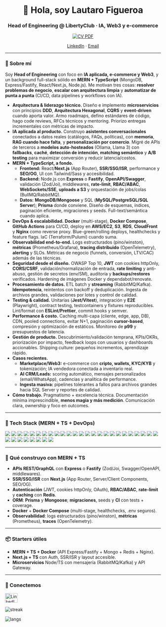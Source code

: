 <h1 align="center">👋 Hola, soy Lautaro Figueroa</h1>
<h3 align="center">Head of Engineering @ LibertyClub · IA, Web3 y e-commerce</h3>
<p align="center">
  <a href="LAUTARO_FIGUEROA_CV.pdf" target="_blank" rel="noopener">
    <img src="https://img.shields.io/badge/CV-Lautaro%20Figueroa-0A66C2?style=for-the-badge&logo=readthedocs&logoColor=white" alt="CV PDF" />
  </a>
</p>
<p align="center">
  <a href="https://www.linkedin.com/in/lautaro-figueroa-0374a523b/" target="_blank">LinkedIn</a> ·
  <a href="mailto:LautyfigueroaLau@gmail.com">Email</a>
</p>

---

### 🚀 Sobre mí

Soy **Head of Engineering** con foco en **IA aplicada, e-commerce y Web3**, y un background full-stack sólido en **MERN + TypeScript** (MongoDB, Express/Fastify, React/Next.js, Node.js). Me motivan tres cosas: **resolver problemas de negocio**, **escalar con arquitectura limpia** y **automatizar de punta a punta** (CI/CD, data pipelines y workflows con IA).

- **Arquitectura & liderazgo técnico.** Diseño e implemento **microservicios** con principios **DDD**, **Arquitectura Hexagonal**, **CQRS** y **event-driven** cuando aporta valor. Armo roadmaps, defino estándares de código, hago code reviews, RFCs técnicos y mentoring. Priorizo entregas incrementales con métricas de impacto.
- **IA aplicada al producto.** Construyo **asistentes conversacionales** conectados a datos reales (catálogos, FAQs, políticas), con **memoria**, **RAG cuando hace falta**, y **personalización por comercio**. Migré de APIs de terceros a **modelos auto-hosteados** (Ollama, Llama 3) con **fallbacks**, **caché**, **detección de intención**, **matching semántico** y **A/B testing** para maximizar conversión y reducir latencia/costos.
- **MERN + TypeScript, a fondo.**
  - **Frontend:** React/**Next.js** (App Router), **SSR/SSG/ISR**, performance y **SEO/OG**, UI con Tailwind/Sass y accesibilidad.
  - **Backend:** Node.js con **Express** o **Fastify**, **OpenAPI/Swagger**, validación (Zod/Joi), middlewares, **rate-limit**, **RBAC/ABAC**, **WebSockets/SSE**, **uploads a S3** y orquestación de jobs/colas (BullMQ/RabbitMQ).
  - **Datos:** **MongoDB/Mongoose** y SQL (**MySQL/PostgreSQL/SQL Server**); **Prisma** donde conviene. Diseño de esquemas, índices, paginación eficiente, migraciones y seeds. Full-text/semántica cuando aplica.
- **DevOps & escalabilidad.** **Docker** (multi-stage), **Docker Compose**, **GitHub Actions** para CI/CD, deploy en **AWS/EC2**, **S3**, **RDS**, **CloudFront** y **Nginx** como reverse proxy. Blue-green/rolling deploys, healthchecks y feature flags. IaC (Terraform/Pulumi) cuando suma.
- **Observabilidad end-to-end.** Logs estructurados (pino/winston), **métricas** (Prometheus/Grafana), **tracing distribuido** (OpenTelemetry), **alerting** y SLOs. Métricas de negocio (funnels, conversión, LTV/CAC) además de las técnicas.
- **Seguridad desde el diseño.** OWASP Top 10, **JWT** con cookies httpOnly, **CORS/CSRF**, validación/normalización de entrada, **rate limiting** y anti-abuso, gestión de secretos (env/SM), auditoría y **backups/restores** verificados. Hardening de imágenes Docker y dependabot/renovate.
- **Procesamiento de datos.** ETL batch y **streaming** (RabbitMQ/Kafka). **Idempotencia**, reintentos con backoff y deduplicación. Ingesta de archivos grandes, validaciones por lotes y control de calidad.
- **Testing & calidad.** Unitarias (**Jest/Vitest**), integración y **E2E** (Playwright), contract testing, testcontainers y fixtures reproducibles. Lint/format con **ESLint/Prettier**, commit hooks y semver.
- **Performance & costo.** Caching multi-capa (cliente, edge, app, DB), CDN, pooled connections, evitar N+1, paginación **cursor-based**, compresión y optimización de estáticos. Monitoreo de **p99** y presupuestos de latencia.
- **Gestión de producto.** Descubrimiento/validación temprana, KPIs/OKRs, priorización por impacto, feedback loops con usuarios y dashboards accionables. Shipping culture: pequeños incrementos, aprendizaje rápido.
- **Casos recientes.**
  - **Marketplace/Web3:** e-commerce con **cripto, wallets, KYC/KYB** y tokenización; IA vendedora conectada a inventario real.
  - **AI CRM/Leads:** scoring automático, mensajes personalizados (email/WhatsApp), cadencias y analítica de performance.
  - **Ingesta masiva:** pipelines tolerantes a fallos para archivos grandes hacia SQL Server y reportes de calidad.
- **Cómo trabajo.** Pragmatismo + excelencia técnica. Documentación mínima imprescindible, **menos magia y más medición**. Comunicación clara, ownership y foco en outcomes.

---

### 🧰 Tech Stack (MERN + TS + DevOps)

<p>
  <img src="https://img.shields.io/badge/Python-000000?style=for-the-badge&logo=Python&logoColor=white" />
  <img src="https://img.shields.io/badge/Fastapi-339933?style=for-the-badge&logo=Fastapi&logoColor=white" />
  <img src="https://img.shields.io/badge/TypeScript-3178C6?style=for-the-badge&logo=typescript&logoColor=white" />
  <img src="https://img.shields.io/badge/JavaScript-F7DF1E?style=for-the-badge&logo=javascript&logoColor=black" />
  <img src="https://img.shields.io/badge/Node.js-339933?style=for-the-badge&logo=node.js&logoColor=white" />
  <img src="https://img.shields.io/badge/Express-000000?style=for-the-badge&logo=express&logoColor=white" />
  <img src="https://img.shields.io/badge/Fastify-000000?style=for-the-badge&logo=fastify&logoColor=white" />
  <img src="https://img.shields.io/badge/NestJS-E0234E?style=for-the-badge&logo=nestjs&logoColor=white" />
  <img src="https://img.shields.io/badge/React-20232A?style=for-the-badge&logo=react&logoColor=61DAFB" />
  <img src="https://img.shields.io/badge/Next.js-000000?style=for-the-badge&logo=next.js&logoColor=white" />
  <img src="https://img.shields.io/badge/TailwindCSS-0EA5E9?style=for-the-badge&logo=tailwindcss&logoColor=white" />
  <img src="https://img.shields.io/badge/Sass-CC6699?style=for-the-badge&logo=sass&logoColor=white" />

  <img src="https://img.shields.io/badge/MongoDB-10AA50?style=for-the-badge&logo=mongodb&logoColor=white" />
  <img src="https://img.shields.io/badge/PostgreSQL-31648C?style=for-the-badge&logo=postgresql&logoColor=white" />
  <img src="https://img.shields.io/badge/MySQL-00618A?style=for-the-badge&logo=mysql&logoColor=white" />
  <img src="https://img.shields.io/badge/SQL%20Server-CC2927?style=for-the-badge&logo=microsoftsqlserver&logoColor=white" />
  <img src="https://img.shields.io/badge/Redis-CC0000?style=for-the-badge&logo=redis&logoColor=white" />

  <img src="https://img.shields.io/badge/Prisma-2D3748?style=for-the-badge&logo=prisma&logoColor=white" />
  <img src="https://img.shields.io/badge/Mongoose-880000?style=for-the-badge&logo=mongoose&logoColor=white" />

  <img src="https://img.shields.io/badge/Solidity-363636?style=for-the-badge&logo=solidity&logoColor=white" />
  <img src="https://img.shields.io/badge/Docker-1D63ED?style=for-the-badge&logo=docker&logoColor=white" />
  <img src="https://img.shields.io/badge/Nginx-2E8B57?style=for-the-badge&logo=nginx&logoColor=white" />
  <img src="https://img.shields.io/badge/AWS-232F3E?style=for-the-badge&logo=amazonwebservices&logoColor=white" />
  <img src="https://img.shields.io/badge/GitHub%20Actions-1F6FEB?style=for-the-badge&logo=githubactions&logoColor=white" />

  <img src="https://img.shields.io/badge/Swagger-85EA2D?style=for-the-badge&logo=swagger&logoColor=black" />
  <img src="https://img.shields.io/badge/Zod-3E67B1?style=for-the-badge&logo=zod&logoColor=white" />
  <img src="https://img.shields.io/badge/Jest-C21325?style=for-the-badge&logo=jest&logoColor=white" />
  <img src="https://img.shields.io/badge/Vitest-6E9F18?style=for-the-badge&logo=vitest&logoColor=white" />
  <img src="https://img.shields.io/badge/Playwright-2EAD33?style=for-the-badge&logo=playwright&logoColor=white" />
  <img src="https://img.shields.io/badge/ESLint-4B32C3?style=for-the-badge&logo=eslint&logoColor=white" />
  <img src="https://img.shields.io/badge/Prettier-1A2B34?style=for-the-badge&logo=prettier&logoColor=white" />

  <img src="https://img.shields.io/badge/RabbitMQ-FF6600?style=for-the-badge&logo=rabbitmq&logoColor=white" />
  <img src="https://img.shields.io/badge/Kafka-231F20?style=for-the-badge&logo=apachekafka&logoColor=white" />
</p>

---

### 🧩 Qué construyo con MERN + TS

- **APIs REST/GraphQL** con **Express** o **Fastify** (Zod/Joi, Swagger/OpenAPI, middlewares).
- **SSR/SSG/ISR** con **Next.js** (App Router, Server/Client Components, SEO/OG).
- **Autenticación** (JWT, cookies httpOnly, OAuth), **RBAC/ABAC**, **rate-limit** y **caching** con **Redis**.
- **ORM**: **Prisma** y **Mongoose**; **migraciones**, seeds y **CI** con tests + coverage.
- **Docker** + **Docker Compose** (multi-stage, healthchecks, .env seguros).
- **Observabilidad**: logs estructurados (pino/winston), **métricas** (Prometheus), **traces** (OpenTelemetry).

---

### 📦 Starters útiles

- **MERN + TS + Docker** (API Express/Fastify + Mongo + Redis + Nginx).
- **Next.js + TS** con Auth, SSR/ISR y layout accesible.
- **Microservicios** Node/TS con mensajería (RabbitMQ/Kafka) y API Gateway.
---

### 🤝 Conectemos

<p align="left">
  <a href="https://www.linkedin.com/in/lautaro-figueroa-0374a523b/" target="blank">
    <img align="center" src="https://raw.githubusercontent.com/rahuldkjain/github-profile-readme-generator/master/src/images/icons/Social/linked-in-alt.svg" alt="LinkedIn" height="30" width="40" />
  </a>
</p>

<p>
  <img src="https://github-readme-streak-stats.herokuapp.com/?user=LauElToro&theme=tokyonight" alt="streak"/>
</p>
<p>
  <img src="https://github-readme-stats.vercel.app/api/top-langs?username=LauElToro&layout=compact&theme=tokyonight" alt="langs"/>
</p>
